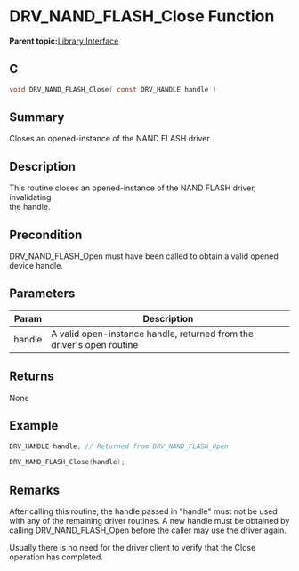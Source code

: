 # DRV\_NAND\_FLASH\_Close Function

**Parent topic:**[Library Interface](GUID-B826AB75-F4E4-4A5B-8189-23C99CCF9936.md)

## C

```c
void DRV_NAND_FLASH_Close( const DRV_HANDLE handle )
```

## Summary

Closes an opened-instance of the NAND FLASH driver

## Description

This routine closes an opened-instance of the NAND FLASH driver, invalidating<br />the handle.

## Precondition

DRV\_NAND\_FLASH\_Open must have been called to obtain a valid opened device handle.

## Parameters

|Param|Description|
|-----|-----------|
|handle|A valid open-instance handle, returned from the driver's open routine|

## Returns

None

## Example

```c
DRV_HANDLE handle; // Returned from DRV_NAND_FLASH_Open

DRV_NAND_FLASH_Close(handle);
```

## Remarks

After calling this routine, the handle passed in "handle" must not be used with any of the remaining driver routines. A new handle must be obtained by calling DRV\_NAND\_FLASH\_Open before the caller may use the driver again.

Usually there is no need for the driver client to verify that the Close operation has completed.

